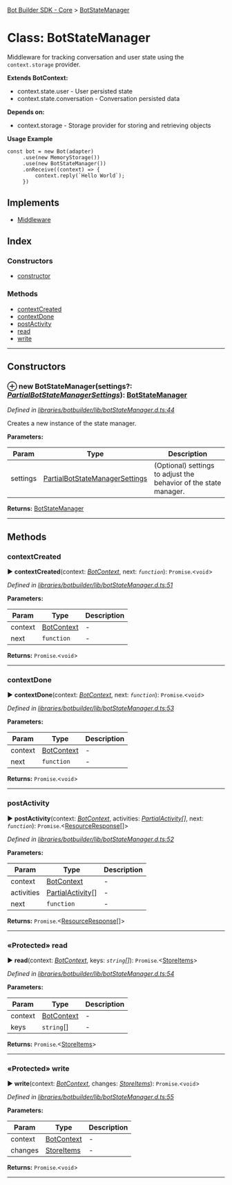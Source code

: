 [Bot Builder SDK - Core](../README.md) > [BotStateManager](../classes/botbuilder.botstatemanager.md)



# Class: BotStateManager


Middleware for tracking conversation and user state using the `context.storage` provider.

**Extends BotContext:**

*   context.state.user - User persisted state
*   context.state.conversation - Conversation persisted data

**Depends on:**

*   context.storage - Storage provider for storing and retrieving objects

**Usage Example**

    const bot = new Bot(adapter)
         .use(new MemoryStorage())
         .use(new BotStateManager())
         .onReceive((context) => {
             context.reply(`Hello World`);
         })

## Implements

* [Middleware](../interfaces/botbuilder.middleware.md)

## Index

### Constructors

* [constructor](botbuilder.botstatemanager.md#constructor)


### Methods

* [contextCreated](botbuilder.botstatemanager.md#contextcreated)
* [contextDone](botbuilder.botstatemanager.md#contextdone)
* [postActivity](botbuilder.botstatemanager.md#postactivity)
* [read](botbuilder.botstatemanager.md#read)
* [write](botbuilder.botstatemanager.md#write)



---
## Constructors
<a id="constructor"></a>


### ⊕ **new BotStateManager**(settings?: *[Partial]()[BotStateManagerSettings](../interfaces/botbuilder.botstatemanagersettings.md)*): [BotStateManager](botbuilder.botstatemanager.md)


*Defined in [libraries/botbuilder/lib/botStateManager.d.ts:44](https://github.com/Microsoft/botbuilder-js/blob/6102823/libraries/botbuilder/lib/botStateManager.d.ts#L44)*



Creates a new instance of the state manager.


**Parameters:**

| Param | Type | Description |
| ------ | ------ | ------ |
| settings | [Partial]()[BotStateManagerSettings](../interfaces/botbuilder.botstatemanagersettings.md)   |  (Optional) settings to adjust the behavior of the state manager. |





**Returns:** [BotStateManager](botbuilder.botstatemanager.md)

---


## Methods
<a id="contextcreated"></a>

###  contextCreated

► **contextCreated**(context: *[BotContext](../interfaces/botbuilder.__global.botcontext.md)*, next: *`function`*): `Promise`.<`void`>



*Defined in [libraries/botbuilder/lib/botStateManager.d.ts:51](https://github.com/Microsoft/botbuilder-js/blob/6102823/libraries/botbuilder/lib/botStateManager.d.ts#L51)*



**Parameters:**

| Param | Type | Description |
| ------ | ------ | ------ |
| context | [BotContext](../interfaces/botbuilder.__global.botcontext.md)   |  - |
| next | `function`   |  - |





**Returns:** `Promise`.<`void`>





___

<a id="contextdone"></a>

###  contextDone

► **contextDone**(context: *[BotContext](../interfaces/botbuilder.__global.botcontext.md)*, next: *`function`*): `Promise`.<`void`>



*Defined in [libraries/botbuilder/lib/botStateManager.d.ts:53](https://github.com/Microsoft/botbuilder-js/blob/6102823/libraries/botbuilder/lib/botStateManager.d.ts#L53)*



**Parameters:**

| Param | Type | Description |
| ------ | ------ | ------ |
| context | [BotContext](../interfaces/botbuilder.__global.botcontext.md)   |  - |
| next | `function`   |  - |





**Returns:** `Promise`.<`void`>





___

<a id="postactivity"></a>

###  postActivity

► **postActivity**(context: *[BotContext](../interfaces/botbuilder.__global.botcontext.md)*, activities: *[Partial]()[Activity]()[]*, next: *`function`*): `Promise`.<[ResourceResponse]()[]>



*Defined in [libraries/botbuilder/lib/botStateManager.d.ts:52](https://github.com/Microsoft/botbuilder-js/blob/6102823/libraries/botbuilder/lib/botStateManager.d.ts#L52)*



**Parameters:**

| Param | Type | Description |
| ------ | ------ | ------ |
| context | [BotContext](../interfaces/botbuilder.__global.botcontext.md)   |  - |
| activities | [Partial]()[Activity]()[]   |  - |
| next | `function`   |  - |





**Returns:** `Promise`.<[ResourceResponse]()[]>





___

<a id="read"></a>

### «Protected» read

► **read**(context: *[BotContext](../interfaces/botbuilder.__global.botcontext.md)*, keys: *`string`[]*): `Promise`.<[StoreItems](../interfaces/botbuilder.storeitems.md)>



*Defined in [libraries/botbuilder/lib/botStateManager.d.ts:54](https://github.com/Microsoft/botbuilder-js/blob/6102823/libraries/botbuilder/lib/botStateManager.d.ts#L54)*



**Parameters:**

| Param | Type | Description |
| ------ | ------ | ------ |
| context | [BotContext](../interfaces/botbuilder.__global.botcontext.md)   |  - |
| keys | `string`[]   |  - |





**Returns:** `Promise`.<[StoreItems](../interfaces/botbuilder.storeitems.md)>





___

<a id="write"></a>

### «Protected» write

► **write**(context: *[BotContext](../interfaces/botbuilder.__global.botcontext.md)*, changes: *[StoreItems](../interfaces/botbuilder.storeitems.md)*): `Promise`.<`void`>



*Defined in [libraries/botbuilder/lib/botStateManager.d.ts:55](https://github.com/Microsoft/botbuilder-js/blob/6102823/libraries/botbuilder/lib/botStateManager.d.ts#L55)*



**Parameters:**

| Param | Type | Description |
| ------ | ------ | ------ |
| context | [BotContext](../interfaces/botbuilder.__global.botcontext.md)   |  - |
| changes | [StoreItems](../interfaces/botbuilder.storeitems.md)   |  - |





**Returns:** `Promise`.<`void`>





___


